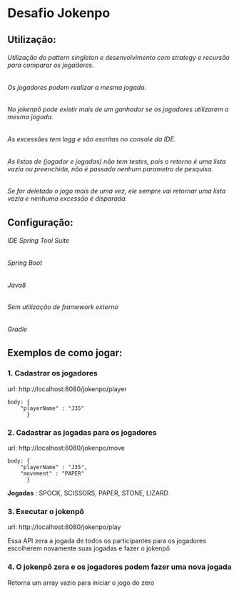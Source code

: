 # Desafio Jokenpo

## Utilização:
###### Utilização do pattern singleton e desenvolvimento com strategy e recursão para comparar os jogadores.
###### Os jogadores podem realizar a mesma jogada.
###### No jokenpô pode existir mais de um ganhador se os jogadores utilizarem a mesma jogada.
###### As excessões tem logg e são escritas no console da IDE.
###### As listas de (jogador e jogadas) não tem testes, pois o retorno é uma lista vazia ou preenchida, não é passado nenhum parametro de pesquisa.
###### Se for deletado o jogo mais de uma vez, ele sempre vai retornar uma lista vazia e nenhuma excessão é disparada.


## Configuração:
###### IDE Spring Tool Suite
###### Spring Boot
###### Java8
###### Sem utilização de framework externo
###### Gradle

## Exemplos de como jogar:
### 1. Cadastrar os jogadores

url: http://localhost:8080/jokenpo/player

```
body: {
	"playerName" : "J35"
      }
```	

### 2. Cadastrar as jogadas para os jogadores

url: http://localhost:8080/jokenpo/move

```
body: {
	"playerName" : "J35",
	"movement" : "PAPER"
      }
```      

**Jogadas** : SPOCK, SCISSORS, PAPER, STONE, LIZARD

		
### 3. Executar o jokenpô

url: http://localhost:8080/jokenpo/play

Essa API zera a jogada de todos os participantes para os jogadores escolherem novamente suas jogadas e fazer o jokenpô
		
### 4. O jokenpô zera e os jogadores podem fazer uma nova jogada

Retorna um array vazio para iniciar o jogo do zero

